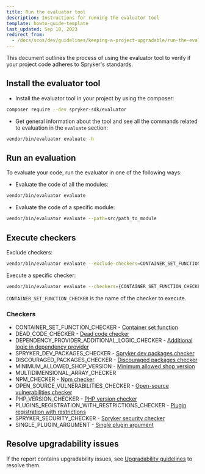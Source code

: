 ```yaml
---
title: Run the evaluator tool
description: Instructions for running the evaluator tool
template: howto-guide-template
last_updated: Sep 18, 2023
redirect_from:
  - /docs/scos/dev/guidelines/keeping-a-project-upgradable/run-the-evaluator-tool.html
---
```


This document outlines the process of using the evaluator tool to verify if your project code adheres to Spryker's standards.

## Install the evaluator tool

* Install the evaluator tool in your project by using the composer:
```bash
composer require --dev spryker-sdk/evaluator
```

* Get general information about the tool and see all the commands related to evaluation in the `evaluate` section:

```bash
vendor/bin/evaluator evaluate -h
```

## Run an evaluation

To evaluate your code, run the evaluator in one of the following ways:

* Evaluate the code of all the modules:

```bash
vendor/bin/evaluator evaluate
```

* Evaluate the code of a specific module:

```bash
vendor/bin/evaluator evaluate --path=src/path_to_module
```

## Execute checkers

Exclude checkers:
```bash
vendor/bin/evaluator evaluate --exclude-checkers=CONTAINER_SET_FUNCTION_CHECKER
```

Execute a specific checker:
```bash
vendor/bin/evaluator evaluate --checkers={CONTAINER_SET_FUNCTION_CHECKER}
```
`CONTAINER_SET_FUNCTION_CHECKER` is the name of the checker to execute.

### Checkers

* CONTAINER_SET_FUNCTION_CHECKER - [Container set function](https://docs.spryker.com/docs/dg/dev/guidelines/keeping-a-project-upgradable/upgradability-guidelines/container-set-function.html)
* DEAD_CODE_CHECKER - [Dead code checker](https://docs.spryker.com/docs/dg/dev/guidelines/keeping-a-project-upgradable/upgradability-guidelines/dead-code-checker.html)
* DEPENDENCY_PROVIDER_ADDITIONAL_LOGIC_CHECKER - [Additional logic in dependency provider](https://docs.spryker.com/docs/dg/dev/guidelines/keeping-a-project-upgradable/upgradability-guidelines/additional-logic-in-dependency-provider.html#run-only-this-checker)
* SPRYKER_DEV_PACKAGES_CHECKER - [Spryker dev packages checker](https://docs.spryker.com/docs/dg/dev/guidelines/keeping-a-project-upgradable/upgradability-guidelines/spryker-dev-packages-checker.html)
* DISCOURAGED_PACKAGES_CHECKER - [Discouraged packages checker](https://docs.spryker.com/docs/dg/dev/guidelines/keeping-a-project-upgradable/upgradability-guidelines/discouraged-packages-checker.html)
* MINIMUM_ALLOWED_SHOP_VERSION - [Minimum allowed shop version](https://docs.spryker.com/docs/dg/dev/guidelines/keeping-a-project-upgradable/upgradability-guidelines/minimum-allowed-shop-version.html)
* MULTIDIMENSIONAL_ARRAY_CHECKER
* NPM_CHECKER - [Npm checker](https://docs.spryker.com/docs/dg/dev/guidelines/keeping-a-project-upgradable/upgradability-guidelines/npm-checker.html)
* OPEN_SOURCE_VULNERABILITIES_CHECKER - [Open-source vulnerabilities checker](https://docs.spryker.com/docs/dg/dev/guidelines/keeping-a-project-upgradable/upgradability-guidelines/open-source-vulnerabilities.html)
* PHP_VERSION_CHECKER - [PHP version checker](https://docs.spryker.com/docs/dg/dev/guidelines/keeping-a-project-upgradable/upgradability-guidelines/php-version.html#problem-description)
* PLUGINS_REGISTRATION_WITH_RESTRICTIONS_CHECKER - [Plugin registration with restrictions](https://docs.spryker.com/docs/dg/dev/guidelines/keeping-a-project-upgradable/upgradability-guidelines/plugin-registration-with-restrintions.html)
* SPRYKER_SECURITY_CHECKER - [Spryker security checker](https://docs.spryker.com/docs/dg/dev/guidelines/keeping-a-project-upgradable/upgradability-guidelines/spryker-security-checker.html)
* SINGLE_PLUGIN_ARGUMENT - [Single plugin argument](https://docs.spryker.com/docs/dg/dev/guidelines/keeping-a-project-upgradable/upgradability-guidelines/single-plugin-argument.html)

## Resolve upgradability issues

If the report contains upgradability issues, see [Upgradability guidelines](/docs/dg/dev/guidelines/keeping-a-project-upgradable/upgradability-guidelines/upgradability-guidelines.html) to resolve them.
